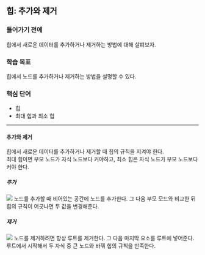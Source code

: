 ## 힙: 추가와 제거

### 들어가기 전에
힙에서 새로운 데이터를 추가하거나 제거하는 방법에 대해 살펴보자.

### 학습 목표
힙에서 노드를 추가하거나 제거하는 방법을 설명할 수 있다.

### 핵심 단어
- 힙
- 최대 힙과 최소 힙

---
#### 추가와 제거
힙에서 새로운 데이터를 추가하거나 제거할 때 힙의 규칙을 지켜야 한다.  
최대 힙이면 부모 노드가 자식 노드보다 커야하고, 최소 힙은 자식 노드가 부모 노드보다 커야 한다.

##### 추가  

<img src="https://cphinf.pstatic.net/mooc/20210525_22/1621923502381xjAl3_PNG/mceclip0.png">  
노드를 추가할 때 비어있는 공간에 노드를 추가한다.  
그 다음 부모 모드와 비교한 뒤 힙의 규칙이 어긋나면 두 값을 변경해준다.

##### 제거  

<img src="https://cphinf.pstatic.net/mooc/20210525_285/1621923648003hSn4O_PNG/mceclip1.png">  
노드를 제거하려면 항상 루트를 제거한다.  
그 다음 마지막 요소를 루트에 넣어준다.  
루트에서 시작해서 두 자식 중 큰 노드와 바꿔 힙의 규칙을 만족한다.
